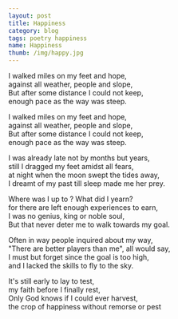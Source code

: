 ```yaml
---
layout: post
title: Happiness
category: blog
tags: poetry happiness
name: Happiness
thumb: /img/happy.jpg
---
```


I walked miles on my feet and hope,  <br>
against all weather, people and slope, <br>
But after some distance I could not keep, <br>
enough pace as the way was steep.<!-- truncate_here -->


I walked miles on my feet and hope, <br>
against all weather, people and slope, <br>
But after some distance I could not keep, <br>
enough pace as the way was steep. <br>

I was already late not by months but years, <br>
still I dragged my feet amidst all fears, <br>
at night when the moon swept the tides away, <br>
I dreamt of my past till sleep made me her prey. <br>

Where was I up to ? What did I yearn? <br>
for there are left enough experiences to earn, <br>
I was no genius, king or noble soul, <br>
But that never deter me to walk towards my goal. <br>

Often in way people inquired about my way, <br>
"There are better players than me", all would say, <br>
I must but forget since the goal is too high, <br>
and I lacked the skills to fly to the sky. <br>

It's still early to lay to test, <br>
my faith before I finally rest, <br>
Only God knows if I could ever harvest, <br>
the crop of happiness without remorse or pest <br>
